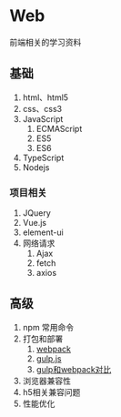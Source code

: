 # Web

前端相关的学习资料

## 基础

1. html、html5
1. css、css3
1. JavaScript
   1. ECMAScript
   1. ES5
   1. ES6
1. TypeScript
1. Nodejs

### 项目相关

1. JQuery
1. Vue.js
1. element-ui
1. 网络请求
   1. Ajax
   1. fetch
   1. axios

## 高级

1. npm 常用命令
1. 打包和部署
   1. [webpack](https://webpack.js.org/concepts/)
   1. [gulp.js](https://www.gulpjs.com.cn/)
   1. [gulp和webpack对比](https://www.cnblogs.com/RuMengkai/p/6667321.html)
1. 浏览器兼容性
1. h5相关兼容问题
1. 性能优化
